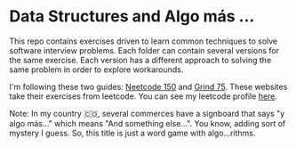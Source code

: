# Data Structures and Algo más ...

This repo contains exercises driven to learn common techniques to solve software interview problems. Each folder can contain several versions for the same exercise. Each version has a different approach to solving the same problem in order to explore workarounds.

I'm following these two guides: [Neetcode 150](https://neetcode.io/roadmap) and [Grind 75](https://www.techinterviewhandbook.org/grind75). These websites take their exercises from leetcode. You can see my leetcode profile [here](https://leetcode.com/jsparadac/).

Note: In my country :colombia:, several commerces have a signboard that says "y algo más..." which means "And something else...". You know, adding sort of mystery I guess. So, this title is just a word game with algo...rithms.
